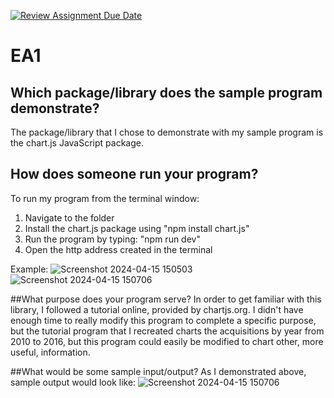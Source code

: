 [![Review Assignment Due Date](https://classroom.github.com/assets/deadline-readme-button-24ddc0f5d75046c5622901739e7c5dd533143b0c8e959d652212380cedb1ea36.svg)](https://classroom.github.com/a/FJiO-WNb)
# EA1
## Which package/library does the sample program demonstrate?
The package/library that I chose to demonstrate with my sample program is the chart.js JavaScript package.

## How does someone run your program?
To run my program from the terminal window: 
1. Navigate to the folder
2. Install the chart.js package using "npm install chart.js"
3. Run the program by typing: "npm run dev"
4. Open the http address created in the terminal

Example:
![Screenshot 2024-04-15 150503](https://github.com/CS2613-WI24-FR01B/exploration-activity-1-MackCoop/assets/97409878/714bd668-51b0-4d11-8bc8-60ce9303744f)
![Screenshot 2024-04-15 150706](https://github.com/CS2613-WI24-FR01B/exploration-activity-1-MackCoop/assets/97409878/00d249ad-8434-40af-8266-fee130b94ffb)

##What purpose does your program serve?
In order to get familiar with this library, I followed a tutorial online, provided by chartjs.org. I didn't have enough time to really modify this program to complete a specific purpose, but the tutorial program that I recreated charts the acquisitions by year from 2010 to 2016, but this program could easily be modified to chart other, more useful, information.

##What would be some sample input/output?
As I demonstrated above, sample output would look like:
![Screenshot 2024-04-15 150706](https://github.com/CS2613-WI24-FR01B/exploration-activity-1-MackCoop/assets/97409878/00d249ad-8434-40af-8266-fee130b94ffb)
